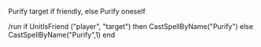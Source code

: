 Purify target if friendly, else Purify oneself

/run if UnitIsFriend ("player", "target") then CastSpellByName("Purify") else CastSpellByName("Purify",1)  end